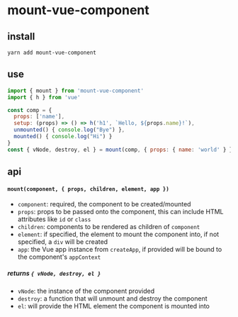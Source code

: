 # mount-vue-component

## install

```shell
yarn add mount-vue-component
```

## use

```js
import { mount } from 'mount-vue-component'
import { h } from 'vue'

const comp = {
  props: ['name'],
  setup: (props) => () => h('h1', `Hello, ${props.name}!`),
  unmounted() { console.log("Bye") },
  mounted() { console.log("Hi") }
}
const { vNode, destroy, el } = mount(comp, { props: { name: 'world' } })
```

## api

#### `mount(component, { props, children, element, app })`

- `component`: required, the component to be created/mounted
- `props`: props to be passed onto the component, this can include HTML attributes like `id` or `class`
- `children`: components to be rendered as children of `component`
- `element`: if specified, the element to mount the component into, if not specified, a `div` will be created
- `app`: the Vue app instance from `createApp`, if provided will be bound to the component's `appContext`

##### returns `{ vNode, destroy, el }`

- `vNode`: the instance of the component provided
- `destroy`: a function that will unmount and destroy the component
- `el`: will provide the HTML element the component is mounted into

